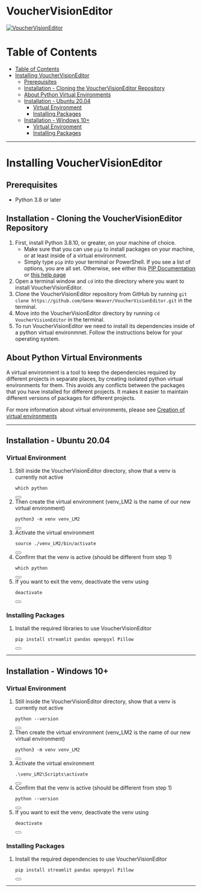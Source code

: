 # VoucherVisionEditor

[![VoucherVisionEditor](https://LeafMachine.org/img/LM2_Desktop_Narrow2.jpg "VoucherVisionEditor")](https://LeafMachine.org/)

Table of Contents
=================

* [Table of Contents](#table-of-contents)
* [Installing VoucherVisionEditor](#installing-VoucherVisionEditor)
   * [Prerequisites](#prerequisites)
   * [Installation - Cloning the VoucherVisionEditor Repository](#installation---cloning-the-VoucherVisionEditor-repository)
   * [About Python Virtual Environments](#about-python-virtual-environments)
   * [Installation - Ubuntu 20.04](#installation---ubuntu-2004)
      * [Virtual Environment](#virtual-environment)
      * [Installing Packages](#installing-packages)
   * [Installation - Windows 10+](#installation---windows-10)
      * [Virtual Environment](#virtual-environment-1)
      * [Installing Packages](#installing-packages-1)



---

# Installing VoucherVisionEditor

## Prerequisites
- Python 3.8 or later 

## Installation - Cloning the VoucherVisionEditor Repository
1. First, install Python 3.8.10, or greater, on your machine of choice.
    - Make sure that you can use `pip` to install packages on your machine, or at least inside of a virtual environment.
    - Simply type `pip` into your terminal or PowerShell. If you see a list of options, you are all set. Otherwise, see
    either this [PIP Documentation](https://pip.pypa.io/en/stable/installation/) or [this help page](https://www.geeksforgeeks.org/how-to-install-pip-on-windows/)
2. Open a terminal window and `cd` into the directory where you want to install VoucherVisionEditor.
3. Clone the VoucherVisionEditor repository from GitHub by running `git clone https://github.com/Gene-Weaver/VoucherVisionEditor.git` in the terminal.
4. Move into the VoucherVisionEditor directory by running `cd VoucherVisionEditor` in the terminal.
5. To run VoucherVisionEditor we need to install its dependencies inside of a python virtual environmnet. Follow the instructions below for your operating system. 

## About Python Virtual Environments
A virtual environment is a tool to keep the dependencies required by different projects in separate places, by creating isolated python virtual environments for them. This avoids any conflicts between the packages that you have installed for different projects. It makes it easier to maintain different versions of packages for different projects.

For more information about virtual environments, please see [Creation of virtual environments](https://docs.python.org/3/library/venv.html)

---

## Installation - Ubuntu 20.04

### Virtual Environment

1. Still inside the VoucherVisionEditor directory, show that a venv is currently not active 
    <pre><code class="language-python">which python</code></pre>
    <button class="btn" data-clipboard-target="#code-snippet"></button>
2. Then create the virtual environment (venv_LM2 is the name of our new virtual environment)  
    <pre><code class="language-python">python3 -m venv venv_LM2</code></pre>
    <button class="btn" data-clipboard-target="#code-snippet"></button>
3. Activate the virtual environment  
    <pre><code class="language-python">source ./venv_LM2/bin/activate</code></pre>
    <button class="btn" data-clipboard-target="#code-snippet"></button>
4. Confirm that the venv is active (should be different from step 1)  
    <pre><code class="language-python">which python</code></pre>
    <button class="btn" data-clipboard-target="#code-snippet"></button>
5. If you want to exit the venv, deactivate the venv using  
    <pre><code class="language-python">deactivate</code></pre>
    <button class="btn" data-clipboard-target="#code-snippet"></button>

### Installing Packages

1. Install the required libraries to use VoucherVisionEditor 
    <pre><code class="language-python">pip install streamlit pandas openpyxl Pillow</code></pre>
    <button class="btn" data-clipboard-target="#code-snippet"></button>

---

## Installation - Windows 10+

### Virtual Environment

1. Still inside the VoucherVisionEditor directory, show that a venv is currently not active 
    <pre><code class="language-python">python --version</code></pre>
    <button class="btn" data-clipboard-target="#code-snippet"></button>
2. Then create the virtual environment (venv_LM2 is the name of our new virtual environment)  
    <pre><code class="language-python">python3 -m venv venv_LM2</code></pre>
    <button class="btn" data-clipboard-target="#code-snippet"></button>
3. Activate the virtual environment  
    <pre><code class="language-python">.\venv_LM2\Scripts\activate</code></pre>
    <button class="btn" data-clipboard-target="#code-snippet"></button>
4. Confirm that the venv is active (should be different from step 1)  
    <pre><code class="language-python">python --version</code></pre>
    <button class="btn" data-clipboard-target="#code-snippet"></button>
5. If you want to exit the venv, deactivate the venv using  
    <pre><code class="language-python">deactivate</code></pre>
    <button class="btn" data-clipboard-target="#code-snippet"></button>

### Installing Packages

1. Install the required dependencies to use VoucherVisionEditor  
    <pre><code class="language-python">pip install streamlit pandas openpyxl Pillow</code></pre>
    <button class="btn" data-clipboard-target="#code-snippet"></button>

---